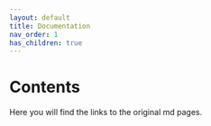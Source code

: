 ```yaml
---
layout: default
title: Documentation
nav_order: 1
has_children: true
---
```


# Contents

Here you will find the links to the original md pages.
